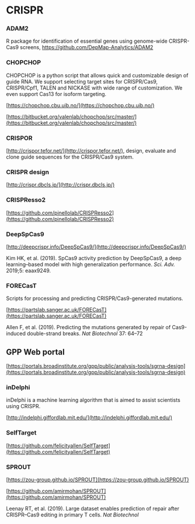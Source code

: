 # CRISPR

### ADAM2

R package for identification of essential genes using genome-wide CRISPR-Cas9 screens, https://github.com/DepMap-Analytics/ADAM2

### CHOPCHOP

CHOPCHOP is a python script that allows quick and customizable design of guide RNA.
We support selecting target sites for CRISPR/Cas9, CRISPR/Cpf1, TALEN and NICKASE with wide
range of customization. We even support Cas13 for isoform targeting.

[https://chopchop.cbu.uib.no/](https://chopchop.cbu.uib.no/)

[https://bitbucket.org/valenlab/chopchop/src/master/](https://bitbucket.org/valenlab/chopchop/src/master/)

### CRISPOR

[http://crispor.tefor.net/](http://crispor.tefor.net/), design, evaluate and clone guide sequences for the CRISPR/Cas9 system.

### CRISPR design

[http://crispr.dbcls.jp/](http://crispr.dbcls.jp/)

### CRISPResso2

[https://github.com/pinellolab/CRISPResso2](https://github.com/pinellolab/CRISPResso2)

### DeepSpCas9

[http://deepcrispr.info/DeepSpCas9/](http://deepcrispr.info/DeepSpCas9/)

Kim HK, et al. (2019). SpCas9 activity prediction by DeepSpCas9, a deep learning–based model with high generalization performance.  *Sci. Adv.* 2019;5: eaax9249.

### FORECasT

Scripts for processing and predicting CRISPR/Cas9-generated mutations.

[https://partslab.sanger.ac.uk/FORECasT](https://partslab.sanger.ac.uk/FORECasT)

Allen F, et al. (2019). Predicting the mutations generated by repair of Cas9-induced double-strand breaks. *Nat Biotechnol* 37: 64–72

## GPP Web portal

[https://portals.broadinstitute.org/gpp/public/analysis-tools/sgrna-design](https://portals.broadinstitute.org/gpp/public/analysis-tools/sgrna-design)

### inDelphi

inDelphi is a machine learning algorithm that is aimed to assist scientists using CRISPR.

[http://indelphi.giffordlab.mit.edu/](http://indelphi.giffordlab.mit.edu/)

### SelfTarget

[https://github.com/felicityallen/SelfTarget](https://github.com/felicityallen/SelfTarget)

### SPROUT

[https://zou-group.github.io/SPROUT](https://zou-group.github.io/SPROUT)

[https://github.com/amirmohan/SPROUT](https://github.com/amirmohan/SPROUT)

Leenay RT, et al. (2019). Large dataset enables prediction of repair after CRISPR–Cas9 editing in primary T cells. *Nat Biotechnol* 
